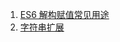 1. [ES6 解构赋值常见用途][01]
2. [字符串扩展][02]


[01]: https://fgq233.github.io/md/es6/es01
[02]: https://fgq233.github.io/md/es6/es02
 

